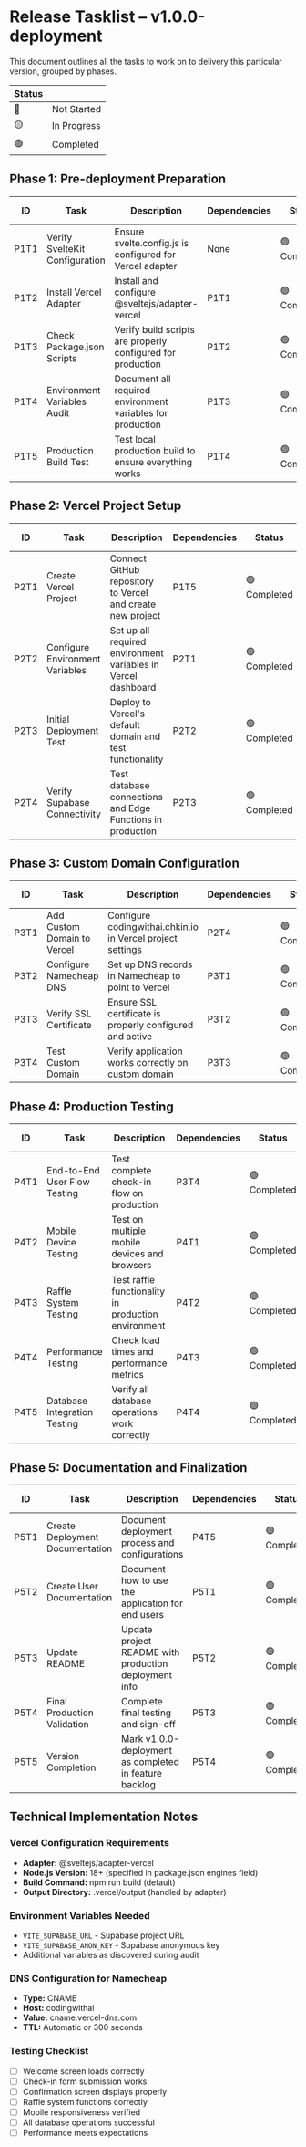 # Release Tasklist – **v1.0.0-deployment**
This document outlines all the tasks to work on to delivery this particular version, grouped by phases.

| Status |      |
|--------|------|
| 🔴 | Not Started |
| 🟡 | In Progress |
| 🟢 | Completed |


## **Phase 1: Pre-deployment Preparation**

| ID  | Task             | Description                             | Dependencies | Status | Assigned To |
|-----|------------------|-----------------------------------------|-------------|----------|--------|
| P1T1 | Verify SvelteKit Configuration | Ensure svelte.config.js is configured for Vercel adapter | None | 🟢 Completed | AGENT |
| P1T2 | Install Vercel Adapter | Install and configure @sveltejs/adapter-vercel | P1T1 | 🟢 Completed | AGENT |
| P1T3 | Check Package.json Scripts | Verify build scripts are properly configured for production | P1T2 | 🟢 Completed | AGENT |
| P1T4 | Environment Variables Audit | Document all required environment variables for production | P1T3 | 🟢 Completed | AGENT |
| P1T5 | Production Build Test | Test local production build to ensure everything works | P1T4 | 🟢 Completed | AGENT |


## **Phase 2: Vercel Project Setup**

| ID  | Task             | Description                             | Dependencies | Status | Assigned To |
|-----|------------------|-----------------------------------------|-------------|----------|--------|
| P2T1 | Create Vercel Project | Connect GitHub repository to Vercel and create new project | P1T5 | 🟢 Completed | USER |
| P2T2 | Configure Environment Variables | Set up all required environment variables in Vercel dashboard | P2T1 | 🟢 Completed | USER |
| P2T3 | Initial Deployment Test | Deploy to Vercel's default domain and test functionality | P2T2 | 🟢 Completed | USER |
| P2T4 | Verify Supabase Connectivity | Test database connections and Edge Functions in production | P2T3 | 🟢 Completed | USER |


## **Phase 3: Custom Domain Configuration**

| ID  | Task             | Description                             | Dependencies | Status | Assigned To |
|-----|------------------|-----------------------------------------|-------------|----------|--------|
| P3T1 | Add Custom Domain to Vercel | Configure codingwithai.chkin.io in Vercel project settings | P2T4 | 🟢 Completed | USER |
| P3T2 | Configure Namecheap DNS | Set up DNS records in Namecheap to point to Vercel | P3T1 | 🟢 Completed | USER |
| P3T3 | Verify SSL Certificate | Ensure SSL certificate is properly configured and active | P3T2 | 🟢 Completed | AGENT |
| P3T4 | Test Custom Domain | Verify application works correctly on custom domain | P3T3 | 🟢 Completed | AGENT |


## **Phase 4: Production Testing**

| ID  | Task             | Description                             | Dependencies | Status | Assigned To |
|-----|------------------|-----------------------------------------|-------------|----------|--------|
| P4T1 | End-to-End User Flow Testing | Test complete check-in flow on production | P3T4 | 🟢 Completed | USER |
| P4T2 | Mobile Device Testing | Test on multiple mobile devices and browsers | P4T1 | 🟢 Completed | USER |
| P4T3 | Raffle System Testing | Test raffle functionality in production environment | P4T2 | 🟢 Completed | USER |
| P4T4 | Performance Testing | Check load times and performance metrics | P4T3 | 🟢 Completed | USER |
| P4T5 | Database Integration Testing | Verify all database operations work correctly | P4T4 | 🟢 Completed | USER |


## **Phase 5: Documentation and Finalization**

| ID  | Task             | Description                             | Dependencies | Status | Assigned To |
|-----|------------------|-----------------------------------------|-------------|----------|--------|
| P5T1 | Create Deployment Documentation | Document deployment process and configurations | P4T5 | 🟢 Completed | AGENT |
| P5T2 | Create User Documentation | Document how to use the application for end users | P5T1 | 🟢 Completed | AGENT |
| P5T3 | Update README | Update project README with production deployment info | P5T2 | 🟢 Completed | AGENT |
| P5T4 | Final Production Validation | Complete final testing and sign-off | P5T3 | 🟢 Completed | USER |
| P5T5 | Version Completion | Mark v1.0.0-deployment as completed in feature backlog | P5T4 | 🟢 Completed | AGENT |


## **Technical Implementation Notes**

### Vercel Configuration Requirements
- **Adapter:** @sveltejs/adapter-vercel
- **Node.js Version:** 18+ (specified in package.json engines field)
- **Build Command:** npm run build (default)
- **Output Directory:** .vercel/output (handled by adapter)

### Environment Variables Needed
- `VITE_SUPABASE_URL` - Supabase project URL
- `VITE_SUPABASE_ANON_KEY` - Supabase anonymous key
- Additional variables as discovered during audit

### DNS Configuration for Namecheap
- **Type:** CNAME
- **Host:** codingwithai
- **Value:** cname.vercel-dns.com
- **TTL:** Automatic or 300 seconds

### Testing Checklist
- [ ] Welcome screen loads correctly
- [ ] Check-in form submission works
- [ ] Confirmation screen displays properly
- [ ] Raffle system functions correctly
- [ ] Mobile responsiveness verified
- [ ] All database operations successful
- [ ] Performance meets expectations